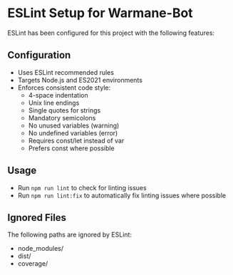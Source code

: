 # ESLint Setup for Warmane-Bot

ESLint has been configured for this project with the following features:

## Configuration
- Uses ESLint recommended rules
- Targets Node.js and ES2021 environments
- Enforces consistent code style:
  - 4-space indentation
  - Unix line endings
  - Single quotes for strings
  - Mandatory semicolons
  - No unused variables (warning)
  - No undefined variables (error)
  - Requires const/let instead of var
  - Prefers const where possible

## Usage
- Run `npm run lint` to check for linting issues
- Run `npm run lint:fix` to automatically fix linting issues where possible

## Ignored Files
The following paths are ignored by ESLint:
- node_modules/
- dist/
- coverage/